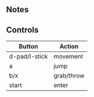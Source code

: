 
## Notes

## Controls

|Button| Action |
|--|--|
| d-pad/l-stick| movement |
| a| jump |
| b/x| grab/throw |
| start| enter |

